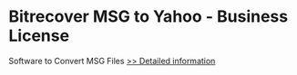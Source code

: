 # Bitrecover MSG to Yahoo - Business License
Software to Convert MSG Files
[>> Detailed information](https://secure.shareit.com/shareit/product.html?productid=300977003&affiliateid=200057808)